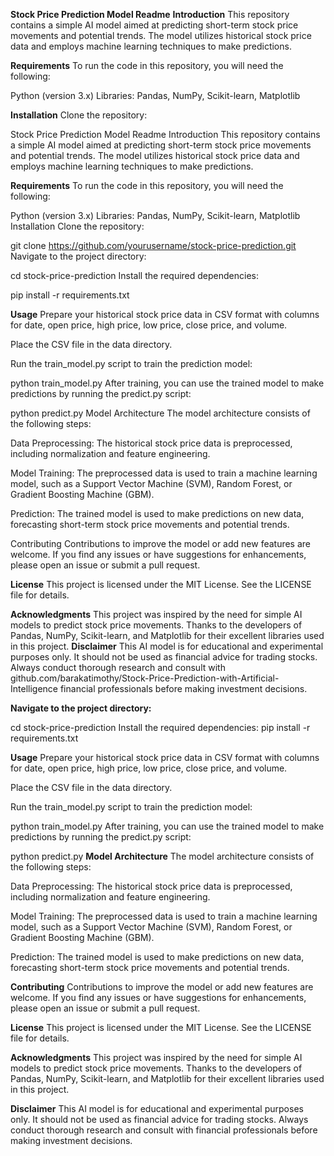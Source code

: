**Stock Price Prediction Model Readme**
**Introduction**
This repository contains a simple AI model aimed at predicting short-term stock price movements and potential trends. The model utilizes historical stock price data and employs machine learning techniques to make predictions.

**Requirements**
To run the code in this repository, you will need the following:

Python (version 3.x)
Libraries: Pandas, NumPy, Scikit-learn, Matplotlib

**Installation**
Clone the repository:


Stock Price Prediction Model Readme
Introduction
This repository contains a simple AI model aimed at predicting short-term stock price movements and potential trends. The model utilizes historical stock price data and employs machine learning techniques to make predictions.

**Requirements**
To run the code in this repository, you will need the following:

Python (version 3.x)
Libraries: Pandas, NumPy, Scikit-learn, Matplotlib
Installation
Clone the repository:

git clone https://github.com/yourusername/stock-price-prediction.git
Navigate to the project directory:

cd stock-price-prediction
Install the required dependencies:

pip install -r requirements.txt

**Usage**
Prepare your historical stock price data in CSV format with columns for date, open price, high price, low price, close price, and volume.

Place the CSV file in the data directory.

Run the train_model.py script to train the prediction model:


python train_model.py
After training, you can use the trained model to make predictions by running the predict.py script:


python predict.py
Model Architecture
The model architecture consists of the following steps:

Data Preprocessing: The historical stock price data is preprocessed, including normalization and feature engineering.

Model Training: The preprocessed data is used to train a machine learning model, such as a Support Vector Machine (SVM), Random Forest, or Gradient Boosting Machine (GBM).

Prediction: The trained model is used to make predictions on new data, forecasting short-term stock price movements and potential trends.

Contributing
Contributions to improve the model or add new features are welcome. If you find any issues or have suggestions for enhancements, please open an issue or submit a pull request.

**License**
This project is licensed under the MIT License. See the LICENSE file for details.

**Acknowledgments**
This project was inspired by the need for simple AI models to predict stock price movements.
Thanks to the developers of Pandas, NumPy, Scikit-learn, and Matplotlib for their excellent libraries used in this project.
**Disclaimer**
This AI model is for educational and experimental purposes only. It should not be used as financial advice for trading stocks. Always conduct thorough research and consult with github.com/barakatimothy/Stock-Price-Prediction-with-Artificial-Intelligence financial professionals before making investment decisions.

**Navigate to the project directory:**


cd stock-price-prediction
Install the required dependencies:
pip install -r requirements.txt

**Usage**
Prepare your historical stock price data in CSV format with columns for date, open price, high price, low price, close price, and volume.

Place the CSV file in the data directory.

Run the train_model.py script to train the prediction model:


python train_model.py
After training, you can use the trained model to make predictions by running the predict.py script:


python predict.py
**Model Architecture**
The model architecture consists of the following steps:

Data Preprocessing: The historical stock price data is preprocessed, including normalization and feature engineering.

Model Training: The preprocessed data is used to train a machine learning model, such as a Support Vector Machine (SVM), Random Forest, or Gradient Boosting Machine (GBM).

Prediction: The trained model is used to make predictions on new data, forecasting short-term stock price movements and potential trends.

**Contributing**
Contributions to improve the model or add new features are welcome. If you find any issues or have suggestions for enhancements, please open an issue or submit a pull request.

**License**
This project is licensed under the MIT License. See the LICENSE file for details.

**Acknowledgments**
This project was inspired by the need for simple AI models to predict stock price movements.
Thanks to the developers of Pandas, NumPy, Scikit-learn, and Matplotlib for their excellent libraries used in this project.

**Disclaimer**
This AI model is for educational and experimental purposes only. It should not be used as financial advice for trading stocks. Always conduct thorough research and consult with financial professionals before making investment decisions.
